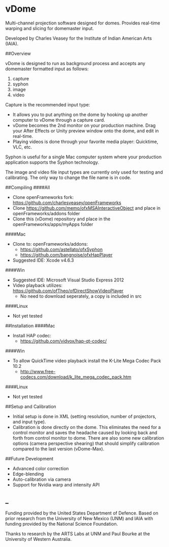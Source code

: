 vDome
=====

Multi-channel projection software designed for domes. Provides real-time warping and slicing for domemaster input.  

Developed by Charles Veasey for the Institute of Indian American Arts (IAIA).  

##Overview

vDome is designed to run as background process and accepts any domemaster formatted input as follows:  
  1.  capture  
  2.  syphon  
  3.  image  
  4.  video  

Capture is the recommended input type:
  - It allows you to put anything on the dome by hooking up another computer to vDome through a capture card.  
  - vDome becomes the 2nd monitor on your production machine. Drag your After Effects or Unity preview window onto the dome, and edit in real-time.  
  - Playing videos is done through your favorite media player: Quicktime, VLC, etc.  

Syphon is useful for a single Mac computer system where your production application supports the Syphon technology.

The image and video file input types are currently only used for testing and calibrating. The only way to change the file name is in code.

##Compiling
####All
  -  Clone openFrameworks fork: https://github.com/charlesveasey/openFrameworks  
  -  Clone https://github.com/memo/ofxMSAInteractiveObject and place in openFrameworks/addons folder  
  -  Clone this (vDome) repository and place in the openFrameworks/apps/myApps folder
  
####Mac
  -  Clone to: openFrameworks/addons:  
     - https://github.com/astellato/ofxSyphon  
     - https://github.com/bangnoise/ofxHapPlayer
  - Suggested IDE: Xcode v4.6.3

####Win
  - Suggested IDE: Microsoft Visual Studio Express 2012
  - Video playback utilizes: https://github.com/ofTheo/ofDirectShowVideoPlayer  
    - No need to download seperately, a copy is included in src

####Linux
  - Not yet tested

##Installation
####Mac
  - Install HAP codec:
     - https://github.com/vidvox/hap-qt-codec/

####Win
  - To allow QuickTime video playback install the K-Lite Mega Codec Pack 10.2 
    - http://www.free-codecs.com/download/k_lite_mega_codec_pack.htm

####Linux
  - Not yet tested

##Setup and Calibration
  - Initial setup is done in XML (setting resolution, number of projectors, and input type).
  - Calibration is done directly on the dome. This eliminates the need for a control monitor and saves the headache caused by looking back and forth from control monitor to dome. There are also some new calibration options (camera perspective shearing) that should simplify calibration compared to the last version (vDome-Max).

##Future Development
  - Advanced color correction  
  - Edge-blending  
  - Auto-calibration via camera  
  - Support for Nvidia warp and intensity API
  
## _
Funding provided by the United States Department of Defence. Based on prior research from the University of New Mexico (UNM) and IAIA with funding provided by the National Science Foundation.

Thanks to research by the ARTS Labs at UNM and Paul Bourke at the University of Western Australia.
